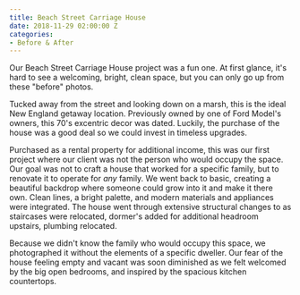```yaml
---
title: Beach Street Carriage House
date: 2018-11-29 02:00:00 Z
categories:
- Before & After
---
```


Our Beach Street Carriage House project was a fun one. At first glance, it's hard to see a welcoming, bright, clean space, but you can only go up from these "before" photos.

Tucked away from the street and looking down on a marsh, this is the ideal New England getaway location. Previously owned by one of Ford Model's owners, this 70's excentric decor was dated. Luckily, the purchase of the house was a good deal so we could invest in timeless upgrades. 

Purchased as a rental property  for additional income, this was our first project where our client was not the person who would occupy the space. Our goal was not to craft a house that worked for a specific family, but to renovate it to operate for *any* family. We went back to basic, creating a beautiful backdrop where someone could grow into it and make it there own. Clean lines, a bright palette, and modern materials and appliances were integrated. The house went through extensive structural changes to as staircases were relocated, dormer's added for additional headroom upstairs, plumbing relocated.

Because we didn't know the family who would occupy this space, we photographed it without the elements of a specific dweller. Our fear of the house feeling empty and vacant was soon diminished as we felt welcomed by the big open bedrooms, and inspired by the spacious kitchen countertops.  